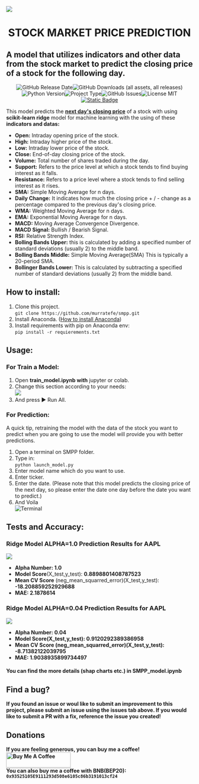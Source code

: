 <img src='https://res.cloudinary.com/dwle3oqep/image/upload/v1717200491/banner_pp1n9k.png'>


# <center><b>STOCK MARKET PRICE PREDICTION</b></center>
## A model that utilizes indicators and other data from the stock market to predict the closing price of a stock for the following day.
<center>
<div>
<img alt="GitHub Release Date" src="https://img.shields.io/github/release-date/murratefe/smpp"><img alt="GitHub Downloads (all assets, all releases)" src="https://img.shields.io/github/downloads/murratefe/smpp/total"><img alt="Python Version" src="https://img.shields.io/badge/python-v3.10.11-rgb(0%2C210%2C0)"><img alt="Project Type" src="https://img.shields.io/badge/type-machine_learning-purple"><img alt="GitHub Issues" src="https://img.shields.io/github/issues/murratefe/smpp"><img alt="License MIT" src="https://img.shields.io/badge/license-MIT-blue"><a href="https://buymeacoffee.com/murratefe"><img alt="Static Badge" src="https://img.shields.io/badge/%24-donate-rgb(255%2C20%2C147)">
</a>
</div>
</center>



This model predicts the <b><u>next day's closing price</u></b> of a stock with using <b>scikit-learn ridge</b> model for machine learning with the using of these <b>indicators and datas:</b>
* <b>Open:</b> Intraday opening price of the stock.
* <b>High:</b> Intraday higher price of the stock.
* <b>Low:</b> Intraday lower price of the stock.
* <b>Close:</b> End-of-day closing price of the stock.
* <b>Volume:</b> Total number of shares traded during the day.
* <b>Support:</b> Refers to the price level at which a stock tends to find buying interest as it falls.
* <b>Resistance:</b> Refers to a price level where a stock tends to find selling interest as it rises.
* <b>SMA:</b> Simple Moving Average for n days.
* <b>Daily Change:</b> It indicates how much the closing price + / - change as a percentage compared to the previous day's closing price.
* <b>WMA:</b> Weighted Moving Average for n days.
* <b>EMA:</b> Exponential Moving Average for n days.
* <b>MACD:</b> Moving Average Convergence Divergence.
* <b>MACD Signal:</b> Bullish / Bearish Signal.
* <b>RSI:</b> Relative Strength Index.
* <b>Bolling Bands Upper:</b> this is calculated by adding a specified number of standard deviations (usually 2) to the middle band.
* <b>Bolling Bands Middle:</b> Simple Moving Average(SMA) This is typically a 20-period SMA.
* <b>Bollinger Bands Lower:</b> This is calculated by subtracting a specified number of standard deviations (usually 2) from the middle band. 

## How to install:
1. Clone this project.<br>``` git clone https://github.com/murratefe/smpp.git ```
2. Install Anaconda. (<a href='https://www.youtube.com/watch?v=WUeBzT43JyY'>How to install Anaconda</a>)
3. Install requirements with pip on Anaconda env:<br/>``` pip install -r requierements.txt ```

## Usage:
### For Train a Model:
1. Open <b>train_model.ipynb with</b> jupyter or colab.
2. Change this section according to your needs: <br/> <img src='https://res.cloudinary.com/dwle3oqep/image/upload/v1717200491/carbon2_tiqhdm.png'>
3. And press ▶ Run All.

### For Prediction:
A quick tip, retraining the model with the data of the stock you want to predict when you are going to use the model will provide you with better predictions.
1. Open a terminal on SMPP folder.
2. Type in: <br/>``` python launch_model.py ```
3. Enter model name which do you want to use.
4. Enter ticker.
5. Enter the date. (Please note that this model predicts the closing price of the next day, so please enter the date one day before the date you want to predict.)
6. And Voila
<br/><img src='https://res.cloudinary.com/dwle3oqep/image/upload/v1717200496/terminal_bsdhnh.gif' alt='Terminal'>

## Tests and Accuracy:
### Ridge Model ALPHA=1.0 Prediction Results for AAPL
<img src='https://res.cloudinary.com/dwle3oqep/image/upload/v1717200491/model_alpha_1_0_pred_chart_lykoxs.jpg'><br/>

* <b>Alpha Number: 1.0</b>
* <b>Model Score</b>(X_test,y_test): <b>0.8898801408787523</b>
* <b>Mean CV Score</b> (neg_mean_squarred_error)(X_test,y_test): <b>-18.208859252929688</b>
* <b>MAE: 2.1878614<b> 

### Ridge Model ALPHA=0.04 Prediction Results for AAPL
<img src='https://res.cloudinary.com/dwle3oqep/image/upload/v1717200491/alpha_04_pred_chart_hafsti.jpg'>

* <b>Alpha Number: 0.04</b>
* <b>Model Score</b>(X_test,y_test): <b>0.9120292389386958</b>
* <b>Mean CV Score</b> (neg_mean_squarred_error)(X_test,y_test): <b>-8.71382122039795</b>
* <b>MAE: 1.9038935899734497</b>
#### You can find the more details (shap charts etc.) in SMPP_model.ipynb

## Find a bug?
If you found an issue or woul like to submit an improvement to this project, please submit an issue using the issues tab above. If you would like to  submit a PR with a fix, reference the issue you created!

## Donations

If you are feeling generous, you can buy me a coffee!<br/>
<a href="https://buymeacoffee.com/murratefe" target="_blank"><img src="https://www.buymeacoffee.com/assets/img/custom_images/orange_img.png" alt="Buy Me A Coffee" style="height: 41px !important;width: 174px !important;box-shadow: 0px 3px 2px 0px rgba(190, 190, 190, 0.5) !important;-webkit-box-shadow: 0px 3px 2px 0px rgba(190, 190, 190, 0.5) !important;" ></a><br/>
You can also buy me a coffee with BNB(BEP20): ```0x93525105E9111293d508e6105c86b3191013cf24```